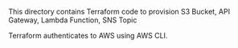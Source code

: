 This directory contains Terraform code to provision S3 Bucket, API Gateway, Lambda Function, SNS Topic

Terraform authenticates to AWS using AWS CLI.